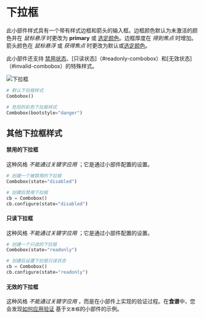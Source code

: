 # 下拉框

此小部件样式具有一个带有样式边框和箭头的输入框。边框颜色默认为未激活的颜色并在 _鼠标悬浮_ 时更改为 **primary** 或 [选定颜色](index.zh.md#颜色)。边框厚度在 _得到焦点_ 时增加。箭头颜色在 _鼠标悬浮_ 或 _获得焦点_ 时更改为默认或[选定颜色](index.zh.md#颜色)。

此小部件还支持 [禁用状态](#disabled-combobox)、[只读状态]（#readonly-combobox）和[无效状态]（#invalid-combobox）的特殊样式。


![下拉框](../assets/widget-styles/combos.gif)

```python
# 默认下拉框样式
Combobox()

# 危险的彩色下拉框样式
Combobox(bootstyle="danger")
```

## 其他下拉框样式

#### 禁用的下拉框

这种风格 _不能通过关键字应用_ ；它是通过小部件配置的设置。

```python
# 创建一个被禁用的下拉框
Combobox(state="disabled")

# 创建后禁用下拉框
cb = Combobox()
cb.configure(state="disabled")
```

#### 只读下拉框

这种风格 _不能通过关键字应用_ ；它是通过小部件配置的设置。


```python
# 创建一个只读的下拉框
Combobox(state="readonly")

# 创建后设置下拉框只读状态
cb = Combobox()
cb.configure(state="readonly")
```

#### 无效的下拉框

这种风格 _不能通过关键字应用_ ，而是在小部件上实现的验证过程。在**食谱**中，您会发现[如何应用验证](../cookbook/validate-user-input.zh.md) 基于`文本框`的小部件的示例。
